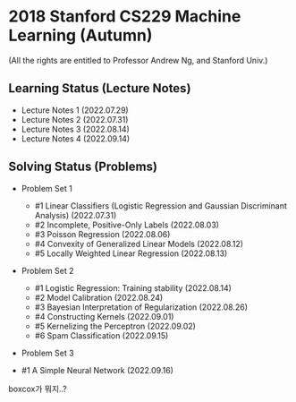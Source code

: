 # 2018 Stanford CS229 Machine Learning (Autumn)

(All the rights are entitled to Professor Andrew Ng, and Stanford Univ.)

## Learning Status (Lecture Notes)
- Lecture Notes 1 (2022.07.29)
- Lecture Notes 2 (2022.07.31)
- Lecture Notes 3 (2022.08.14)
- Lecture Notes 4 (2022.09.14)

## Solving Status (Problems)
- Problem Set 1 
  - #1 Linear Classifiers (Logistic Regression and Gaussian Discriminant Analysis) (2022.07.31)
  - #2 Incomplete, Positive-Only Labels (2022.08.03)
  - #3 Poisson Regression (2022.08.06)
  - #4 Convexity of Generalized Linear Models (2022.08.12)
  - #5 Locally Weighted Linear Regression (2022.08.13)
  
- Problem Set 2
  - #1 Logistic Regression: Training stability (2022.08.14)
  - #2 Model Calibration (2022.08.24)
  - #3 Bayesian Interpretation of Regularization (2022.08.26)
  - #4 Constructing Kernels (2022.09.01)
  - #5 Kernelizing the Perceptron (2022.09.02)
  - #6 Spam Classification (2022.09.15)
 
 - Problem Set 3
  - #1 A Simple Neural Network (2022.09.16)
  
boxcox가 뭐지..?
